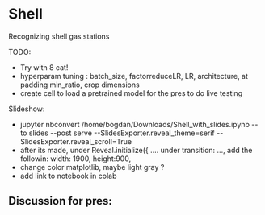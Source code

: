 # Shell
Recognizing shell gas stations

TODO:
- Try with 8 cat!
- hyperparam tuning : batch_size, factorreduceLR, LR, architecture, at padding min_ratio, crop dimensions
- create cell to load a pretrained model for the pres to do live testing


Slideshow:
- jupyter nbconvert /home/bogdan/Downloads/Shell_with_slides.ipynb --to slides --post serve --SlidesExporter.reveal_theme=serif --SlidesExporter.reveal_scroll=True
- after its made, under Reveal.initialize({     .... under transition: ..., add the followin: width: 1900, height:900,
- change color matplotlib, maybe light gray ?
- add link to notebook in colab

Discussion for pres:
- 


